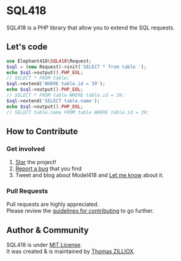 SQL418
==============

SQL418 is a PHP library that allow you to extend the SQL requests.



Let's code
--------------

```php
use Elephant418\SQL418\Request;
$sql = (new Request)->init('SELECT * from table ');
echo $sql->output().PHP_EOL;
// SELECT * FROM table;
$sql->extend('WHERE table.id = 39');
echo $sql->output().PHP_EOL;
// SELECT * FROM table WHERE table.id = 39;
$sql->extend('SELECT table.name');
echo $sql->output().PHP_EOL;
// SELECT table.name FROM table WHERE table.id = 39;
```



How to Contribute
--------

### Get involved

1. [Star](https://github.com/elephant418/model418/stargazers) the project!
2. [Report a bug](https://github.com/elephant418/model418/issues/new) that you find
3. Tweet and blog about Model418 and [Let me know](https://twitter.com/iamtzi) about it.

### Pull Requests

Pull requests are highly appreciated.<br>
Please review the [guidelines for contributing](https://github.com/Elephant418/Model418/blob/master/CONTRIBUTING.md) to go further.



Author & Community
--------

SQL418 is under [MIT License](http://opensource.org/licenses/MIT).<br>
It was created & is maintained by [Thomas ZILLIOX](http://tzi.fr).